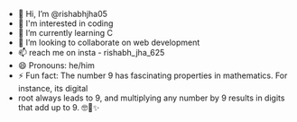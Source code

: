 - 👋 Hi, I’m @rishabhjha05
- 👀 I'm interested in coding
- 🌱 I’m currently learning C
- 💞️ I’m looking to collaborate on web development
- 📫 reach me on insta - rishabh_jha_625
- 😄 Pronouns: he/him
- ⚡ Fun fact: The number 9 has fascinating properties in mathematics. For instance, its digital
- root always leads to 9, and multiplying any number by 9 results in digits that add up to 9. 🤓🔢✨

<!---
rishabhjha05/rishabhjha05 is a ✨ special ✨ repository because its `README.md` (this file) appears on your GitHub profile.
You can click the Preview link to take a look at your changes.
--->
